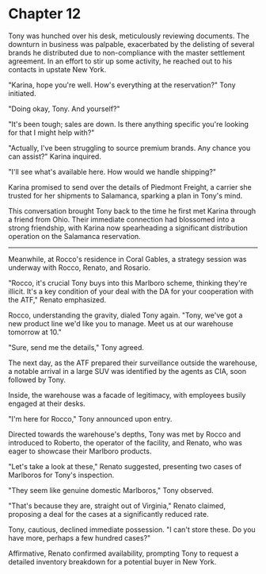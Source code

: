 # Chapter 12
Tony was hunched over his desk, meticulously reviewing documents. The downturn in business was palpable, exacerbated by the delisting of several brands he distributed due to non-compliance with the master settlement agreement. In an effort to stir up some activity, he reached out to his contacts in upstate New York.

"Karina, hope you're well. How's everything at the reservation?" Tony initiated.

"Doing okay, Tony. And yourself?"

"It's been tough; sales are down. Is there anything specific you're looking for that I might help with?"

"Actually, I've been struggling to source premium brands. Any chance you can assist?" Karina inquired.

"I'll see what's available here. How would we handle shipping?"

Karina promised to send over the details of Piedmont Freight, a carrier she trusted for her shipments to Salamanca, sparking a plan in Tony's mind.

This conversation brought Tony back to the time he first met Karina through a friend from Ohio. Their immediate connection had blossomed into a strong friendship, with Karina now spearheading a significant distribution operation on the Salamanca reservation.

*******************

Meanwhile, at Rocco's residence in Coral Gables, a strategy session was underway with Rocco, Renato, and Rosario.

"Rocco, it's crucial Tony buys into this Marlboro scheme, thinking they're illicit. It's a key condition of your deal with the DA for your cooperation with the ATF," Renato emphasized.

Rocco, understanding the gravity, dialed Tony again. "Tony, we've got a new product line we'd like you to manage. Meet us at our warehouse tomorrow at 10."

"Sure, send me the details," Tony agreed.

The next day, as the ATF prepared their surveillance outside the warehouse, a notable arrival in a large SUV was identified by the agents as CIA, soon followed by Tony.

Inside, the warehouse was a facade of legitimacy, with employees busily engaged at their desks.

"I'm here for Rocco," Tony announced upon entry.

Directed towards the warehouse's depths, Tony was met by Rocco and introduced to Roberto, the operator of the facility, and Renato, who was eager to showcase their Marlboro products.

"Let's take a look at these," Renato suggested, presenting two cases of Marlboros for Tony's inspection.

"They seem like genuine domestic Marlboros," Tony observed.

"That's because they are, straight out of Virginia," Renato claimed, proposing a deal for the cases at a significantly reduced rate.

Tony, cautious, declined immediate possession. "I can't store these. Do you have more, perhaps a few hundred cases?"

Affirmative, Renato confirmed availability, prompting Tony to request a detailed inventory breakdown for a potential buyer in New York.